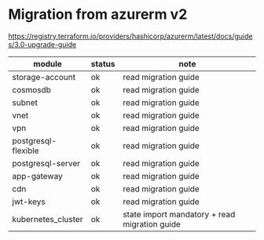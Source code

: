 # Migration from azurerm v2

<https://registry.terraform.io/providers/hashicorp/azurerm/latest/docs/guides/3.0-upgrade-guide>

| module                | status | note  |
|--------               |--------|-------|
| storage-account       | ok     | read migration guide |
| cosmosdb              | ok     | read migration guide |
| subnet                | ok     | read migration guide |
| vnet                  | ok     | read migration guide |
| vpn                   | ok     | read migration guide |
| postgresql-flexible   | ok     | read migration guide |
| postgresql-server     | ok     | read migration guide |
| app-gateway           | ok     | read migration guide |
| cdn                   | ok     | read migration guide |
| jwt-keys              | ok     | read migration guide |
| kubernetes_cluster    | ok     | state import mandatory + read migration guide |
